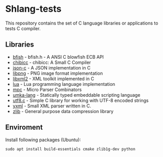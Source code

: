 # Shlang-tests
This repository contains the set of C language libraries or applications to tests C compiler.  

## Libraries
- [bfish](https://github.com/cjwagenius/bfish) - bfish.h - A ANSI C blowfish ECB API
- [chibicc](https://github.com/rui314/chibicc) - chibicc: A Small C Compiler
- [json-c](https://github.com/json-c/json-c) - A JSON implementation in C
- [libpng](https://github.com/pnggroup/libpng) - PNG image format implementation
- [libxml2](https://github.com/GNOME/libxml2.git) - XML toolkit implemented in C
- [lua](https://github.com/lua/lua) - Lua programming language implementation 
- [mpc](https://github.com/orangeduck/mpc) - Micro Parser Combinators
- [umka-lang](https://github.com/vtereshkov/umka-lang) - Statically typed embeddable scripting language
- [utf8.c](https://github.com/zahash/utf8.c) - Simple C library for working with UTF-8 encoded strings
- [yxml](https://github.com/JulStrat/yxml) - Small XML parser written in C.
- [zlib](https://github.com/madler/zlib) - General purpose data compression library

## Enviroment
Install following packages (Ubuntu):
```shell
sudo apt install build-essentials cmake zlib1g-dev python
```